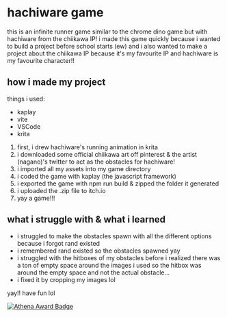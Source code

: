 # hachiware game
this is an infinite runner game similar to the chrome dino game but with hachiware from the chiikawa IP! i made this game quickly because i wanted to build a project before school starts (ew) and i also wanted to make a project about the chiikawa IP because it's my favourite IP and hachiware is my favourite character!! 
## how i made my project
things i used:
- kaplay
- vite
- VSCode
- krita
1. first, i drew hachiware's running animation in krita
2. i downloaded some official chiikawa art off pinterest & the artist (nagano)'s twitter to act as the obstacles for hachiware!
3. i imported all my assets into my game directory
4. i coded the game with kaplay (the javascript framework)
5. i exported the game with npm run build & zipped the folder it generated
6. i uploaded the .zip file to itch.io
7. yay a game!!!
## what i struggle with & what i learned
- i struggled to make the obstacles spawn with all the different options because i forgot rand existed
- i remembered rand existed so the obstacles spawned yay
- i struggled with the hitboxes of my obstacles before i realized there was a ton of empty space around the images i used so the hitbox was around the empty space and not the actual obstacle...
- i fixed it by cropping my images lol

yay!! have fun lol

[![Athena Award Badge](https://img.shields.io/endpoint?url=https%3A%2F%2Faward.athena.hackclub.com%2Fapi%2Fbadge)](https://award.athena.hackclub.com?utm_source=readme)
